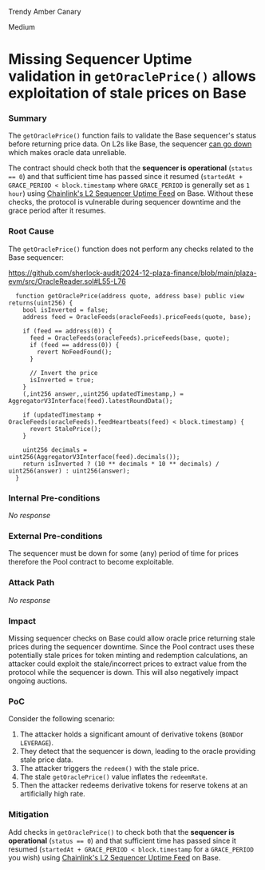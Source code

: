 Trendy Amber Canary

Medium

# Missing Sequencer Uptime validation in `getOraclePrice()` allows exploitation of stale prices on Base

### Summary

The `getOraclePrice()` function fails to validate the Base sequencer's status before returning price data. On L2s like Base, the sequencer [can go down](https://status.base.org/incidents/vxbllbbfz4tb) which makes oracle data unreliable.

The contract should check both that the **sequencer is operational** (`status == 0`) and that sufficient time has passed since it resumed (`startedAt + GRACE_PERIOD < block.timestamp` where `GRACE_PERIOD` is generally set as `1 hour`) using [Chainlink's L2 Sequencer Uptime Feed](https://basescan.org/address/0xBCF85224fc0756B9Fa45aA7892530B47e10b6433) on Base. Without these checks, the protocol is vulnerable during sequencer downtime and the grace period after it resumes.

### Root Cause

The `getOraclePrice()` function does not perform any checks related to the Base sequencer:

https://github.com/sherlock-audit/2024-12-plaza-finance/blob/main/plaza-evm/src/OracleReader.sol#L55-L76
```solidity
  function getOraclePrice(address quote, address base) public view returns(uint256) {
    bool isInverted = false;
    address feed = OracleFeeds(oracleFeeds).priceFeeds(quote, base);
    
    if (feed == address(0)) {
      feed = OracleFeeds(oracleFeeds).priceFeeds(base, quote);
      if (feed == address(0)) {
        revert NoFeedFound();
      }

      // Invert the price
      isInverted = true;
    }
    (,int256 answer,,uint256 updatedTimestamp,) = AggregatorV3Interface(feed).latestRoundData();
    
    if (updatedTimestamp + OracleFeeds(oracleFeeds).feedHeartbeats(feed) < block.timestamp) {
      revert StalePrice();
    }

    uint256 decimals = uint256(AggregatorV3Interface(feed).decimals());
    return isInverted ? (10 ** decimals * 10 ** decimals) / uint256(answer) : uint256(answer);
  }
```

### Internal Pre-conditions

_No response_

### External Pre-conditions

The sequencer must be down for some (any) period of time for prices therefore the Pool contract to become exploitable.

### Attack Path

_No response_

### Impact

Missing sequencer checks on Base could allow oracle price returning stale prices during the sequencer downtime. Since the Pool contract uses these potentially stale prices for token minting and redemption calculations, an attacker could exploit the stale/incorrect prices to extract value from the protocol while the sequencer is down. This will also negatively impact ongoing auctions.

### PoC


Consider the following scenario:

1. The attacker holds a significant amount of derivative tokens (`BOND`or `LEVERAGE`).
2. They detect that the sequencer is down, leading to the oracle providing stale price data.
3. The attacker triggers the `redeem()` with the stale price.
4. The stale `getOraclePrice()` value inflates the `redeemRate`.
5. Then the attacker redeems derivative tokens for reserve tokens at an artificially high rate.

### Mitigation

Add checks in `getOraclePrice()` to check both that the **sequencer is operational** (`status == 0`) and that sufficient time has passed since it resumed (`startedAt + GRACE_PERIOD < block.timestamp` for a `GRACE_PERIOD` you wish) using [Chainlink's L2 Sequencer Uptime Feed](https://basescan.org/address/0xBCF85224fc0756B9Fa45aA7892530B47e10b6433) on Base.